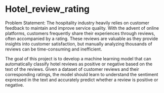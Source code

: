 # Hotel_review_rating
Problem Statement:
The hospitality industry heavily relies on customer feedback to maintain and improve service quality. With the advent of online platforms, customers frequently share their experiences through reviews, often accompanied by a rating. These reviews are valuable as they provide insights into customer satisfaction, but manually analyzing thousands of reviews can be time-consuming and inefficient.

The goal of this project is to develop a machine learning model that can automatically classify hotel reviews as positive or negative based on the text of the reviews. Given a dataset of customer reviews and their corresponding ratings, the model should learn to understand the sentiment expressed in the text and accurately predict whether a review is positive or negative.
